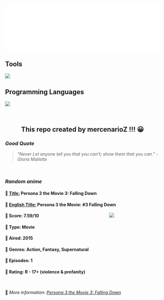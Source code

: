 
<img src="svg/nai.svg" />

<p>
  <h2>Tools</h2>
  <a href="https://skillicons.dev">
    <img src="https://skillicons.dev/icons?i=git,bash,vim,ubuntu,tensorflow,pytorch,docker,raspberrypi" />
  </a>

  <br />

  <h2>Programming Languages</h2>

  <a href="https://skillicons.dev">
    <img src="https://skillicons.dev/icons?i=python,c,cpp" />
  </a>
</p>

<br />

<h2 align="center">This repo created by mercenarioZ !!! 😀</h2>
<h3><i>Good Quote</i></h3>

<blockquote>
<i>
“Never Let anyone tell you that you can't; show them that you can.” - Gloria Mallette
</i>
</blockquote>

<br />

<h3><i>Random anime</i></h3>

<h4>
  <strong>🥭 <u>Title:</u></strong> Persona 3 the Movie 3: Falling Down
</h4>

<h4>🌿 <u>English Title:</u> Persona 3 the Movie: #3 Falling Down</h4>

<img align="right" width="165" src=https://cdn.myanimelist.net/images/anime/8/72443.jpg />

<h4>🌱 Score: 7.59/10</h4>

<h4>🌲 Type: Movie</h4>

<h4>🌴 Aired: 2015</h4>

<h4>🌵 Genres: Action, Fantasy, Supernatural</h4>

<h4>🥑 Episodes: 1</h4>

<h4>🍏 Rating: R - 17+ (violence & profanity)</h4>

<br />

🍂 *More information: [Persona 3 the Movie 3: Falling Down](https://myanimelist.net/anime/24543/Persona_3_the_Movie_3__Falling_Down)*
    